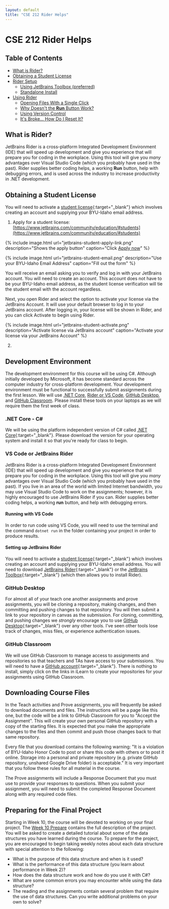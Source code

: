 ```yaml
---
layout: default
title: "CSE 212 Rider Helps"
---
```


# CSE 212 Rider Helps
## Table of Contents
* [What is Rider?](#what-is-rider)
* [Obtaining a Student License](#obtaining-a-student-license)
* [Rider Setup](#development-environment)
  * [Using JetBrains Toolbox (preferred)](#net-core---c)
  * [Standalone Install](#vs-code-or-jetbrains-rider)
* [Using Rider](#downloading-course-files)
  * [Opening Files With a Single Click](#preparing-for-the-final-project)
  * [Why Doesn't the **Run** Button Work?](#preparing-for-the-final-project)
  * [Using Version Control]()
  * [It's Broke... How Do I Reset It?]()

## What is Rider?

JetBrains Rider is a cross-platform Integrated Development Environment (IDE) that will speed up development and give you experience that will prepare you for coding in the workplace. Using this tool will give you *many* advantages over Visual Studio Code (which you probably have used in the past). Rider supplies better coding helps, a working **Run** button, help with debugging errors, and is used across the industry to increase productivity in .NET development.

## Obtaining a Student License

You will need to activate a [student license](https://www.jetbrains.com/community/education/#students){:target="_blank"} which involves creating an account and supplying your BYU-Idaho email address.

1. Apply for a student license: [https://www.jetbrains.com/community/education/#students](https://www.jetbrains.com/community/education/#students)

{% include image.html url="jetbrains-student-apply-link.png" description="Shows the apply button" caption="Click <u>Apply now</u>" %}

{% include image.html url="jetbrains-student-email.png" description="Use your BYU-Idaho Email Address" caption="Fill out the form" %}

You will receive an email asking you to verify and log in with your JetBrains account. You will need to create an account. This account does not have to be your BYU-Idaho email address, as the student license verification will tie the student email with the account regardless.

Next, you open Rider and select the option to activate your license via the JetBrains Account. It will use your default browser to log in to your JetBrains account. After logging in, your license will be shown in Rider, and you can click Activate to begin using Rider.

{% include image.html url="jetbrains-student-activate.png" description="Activate license via JetBrains account" caption="Activate your license via your JetBrains Account" %}


2. 

## Development Environment
The development environment for this course will be using C#. Although initially developed by Microsoft, it has become standard across the computer industry for cross-platform development. Your development environment must be functional to successfully submit assignments during the first lesson. We will use [.NET Core](#net-core---c), [Rider or VS Code](#vs-code-or-jetbrains-rider), [GitHub Desktop](#github-desktop), and [GitHub Classroom](#github-classroom). Please install these tools on your laptops as we will require them the first week of class.

### .NET Core - C#
We will be using the platform independent version of C# called [.NET Core](https://dotnet.microsoft.com/en-us/download){:target="_blank"}. Please download the version for your operating system and install it so that you're ready for class to begin.

### VS Code or JetBrains Rider
JetBrains Rider is a cross-platform Integrated Development Environment (IDE) that will speed up development and give you experience that will prepare you for coding in the workplace. Using this tool will give you *many* advantages over Visual Studio Code (which you probably have used in the past). If you live in an area of the world with limited Internet bandwidth, you may use Visual Studio Code to work on the assignments; however, it is highly encouraged to use JetBrains Rider if you can. Rider supplies better coding helps, a working **run** button, and help with debugging errors.

#### Running with VS Code
In order to run code using VS Code, you will need to use the terminal and the command `dotnet run` in the folder containing your project in order to produce results.

#### Setting up JetBrains Rider
You will need to activate a [student license](https://www.jetbrains.com/community/education/#students){:target="_blank"} which involves creating an account and supplying your BYU-Idaho email address. You will need to download [JetBrains Rider](https://www.jetbrains.com/rider/){:target="_blank"} or the [JetBrains Toolbox](https://www.jetbrains.com/lp/toolbox/){:target="_blank"} (which then allows you to install Rider).

### GitHub Desktop
For almost all of your teach one another assignments and prove assignments, you will be cloning a repository, making changes, and then committing and pushing changes to that repository. You will then submit a link to your repository in canvas as the submission. For cloning, committing, and pushing changes we *strongly* encourage you to use [GitHub Desktop](https://desktop.github.com/){:target="_blank"} over any other tools. I've seen other tools lose track of changes, miss files, or experience authentication issues.

### GitHub Classroom
We will use GitHub Classroom to manage access to assignments and repositories so that teachers and TAs have access to your submissions. You will need to have a [GitHub account](https://github.com/){:target="_blank"}. There is nothing to install, simply click on the links in iLearn to create your repositories for your assignments using GitHub Classroom.

## Downloading Course Files
In the Teach activities and Prove assignments, you will frequently be asked to download documents and files. The instructions will be a page like this one, but the code will be a link to GitHub Classroom for you to "Accept the Assignment". This will create your own personal GitHub repository with a copy of the starting files. It is expected that you make the appropriate changes to the files and then commit and push those changes back to that same repository.

Every file that you download contains the following warning: "It is a violation of BYU-Idaho Honor Code to post or share this code with others or to post it online. Storage into a personal and private repository (e.g. private GitHub repository, unshared Google Drive folder) is acceptable." It is very important that you follow these rules for all material in the course.

The Prove assignments will include a Response Document that you must use to provide your responses to questions. When you submit your assignment, you will need to submit the completed Response Document along with any required code files.

## Preparing for the Final Project
Starting in Week 10, the course will be devoted to working on your final project. The [Week 10 Prepare](../lesson10/prepare) contains the full description of the project. You will be asked to create a detailed tutorial about some of the data structures you have learned during the course. To prepare for the project, you are encouraged to begin taking weekly notes about each data structure with special attention to the following:
* What is the purpose of this data structure and when is it used?
* What is the performance of this data structure (you learn about performance in Week 2)?
* How does the data structure work and how do you use it with C#?
* What are some common errors you may encounter while using the data structure?
* The reading and the assignments contain several problem that require the use of data structures. Can you write additional problems on your own to solve?
